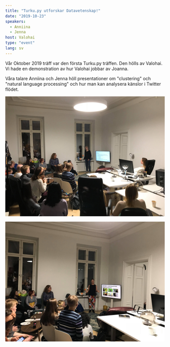```yaml
---
title: "Turku.py utforskar Datavetenskap!"
date: "2019-10-23"
speakers:
  - Anniina
  - Jenna
host: Valohai
type: "event"
lang: sv
---
```


Vår Oktober 2019 träff var den första Turku.py träffen. Den hölls av Valohai. Vi hade en demonstration av hur Valohai jobbar av Joanna.

Våra talare Anniina och Jenna höll presentationer om "clustering" och "natural language processing" och hur man kan analysera känslor i Twitter flödet.

![Jenna pratar om att analysera twitterinnehåll.](jenna.jpg)

![Anniina presenterar "Clustering".](anniina.jpg)
